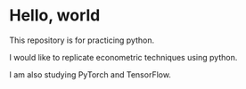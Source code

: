 # Hello, world

This repository is for practicing python.

I would like to replicate econometric techniques using python.

I am also studying PyTorch and TensorFlow.
